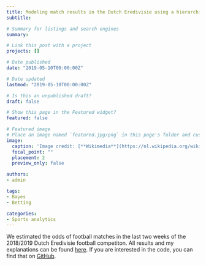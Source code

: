 ```yaml
---
title: Modeling match results in the Dutch Eredivisie using a hierarchical Bayesian Poisson model
subtitle: 

# Summary for listings and search engines
summary: 

# Link this post with a project
projects: []

# Date published
date: "2019-05-10T00:00:00Z"

# Date updated
lastmod: "2019-05-10T00:00:00Z"

# Is this an unpublished draft?
draft: false

# Show this page in the Featured widget?
featured: false

# Featured image
# Place an image named `featured.jpg/png` in this page's folder and customize its options here.
image:
  caption: 'Image credit: [**Wikimedia**](https://nl.wikipedia.org/wiki/Thomas_Bayes#/media/Bestand:Thomas_Bayes.gif)'
  focal_point: ""
  placement: 2
  preview_only: false

authors:
- admin

tags:
- Bayes
- Betting

categories:
- Sports analytics
---
```


We estimated the odds of football matches in the last two weeks of the 2018/2019 Dutch Eredivisie football competiton. All results and my explanations can be found [here](http://htmlpreview.github.com/?https://github.com/pjastam/r-bayesian-football-odds/blob/master/NL_eredivisie_2014_2019.html). If you are interested in the code, you can find that on [GitHub](https://github.com/pjastam/r-bayesian-football-odds).
